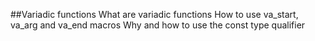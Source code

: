 ##Variadic functions
What are variadic functions
How to use va_start, va_arg and va_end macros
Why and how to use the const type qualifier
